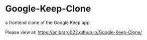 # Google-Keep-Clone
 a frontend clone of the Google Keep app

Please view at:
https://anibarro022.github.io/Google-Keep-Clone/
